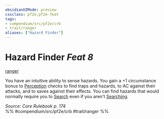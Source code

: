 ```yaml
---
obsidianUIMode: preview
cssclass: pf2e,pf2e-feat
tags:
- compendium/src/pf2e/crb
- trait/ranger
aliases: ["Hazard Finder"]
---
```

# Hazard Finder  *Feat 8*  
[ranger](rules/traits/ranger.md "Ranger Class Trait")  


You have an intuitive ability to sense hazards. You gain a +1 circumstance bonus to [Perception](compendium/skills.md#Perception) checks to find traps and hazards, to AC against their attacks, and to saves against their effects. You can find hazards that would normally require you to [Search](rules/actions/search.md) even if you aren't [Searching](rules/actions/search.md).

*Source: Core Rulebook p. 174*  
%% #compendium/src/pf2e/crb #trait/ranger %%